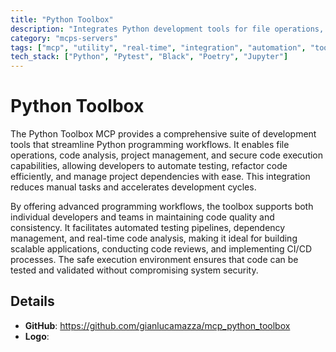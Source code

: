 ```yaml
---
title: "Python Toolbox"
description: "Integrates Python development tools for file operations, code analysis, project management, and safe code execution."
category: "mcps-servers"
tags: ["mcp", "utility", "real-time", "integration", "automation", "tools"]
tech_stack: ["Python", "Pytest", "Black", "Poetry", "Jupyter"]
---
```


# Python Toolbox

The Python Toolbox MCP provides a comprehensive suite of development tools that streamline Python programming workflows. It enables file operations, code analysis, project management, and secure code execution capabilities, allowing developers to automate testing, refactor code efficiently, and manage project dependencies with ease. This integration reduces manual tasks and accelerates development cycles.

By offering advanced programming workflows, the toolbox supports both individual developers and teams in maintaining code quality and consistency. It facilitates automated testing pipelines, dependency management, and real-time code analysis, making it ideal for building scalable applications, conducting code reviews, and implementing CI/CD processes. The safe execution environment ensures that code can be tested and validated without compromising system security.

## Details

- **GitHub**: https://github.com/gianlucamazza/mcp_python_toolbox
- **Logo**: 
